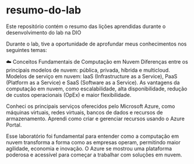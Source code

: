 # resumo-do-lab
Este repositório contém o resumo das lições aprendidas durante o desenvolvimento do lab na DIO

Durante o lab, tive a oportunidade de aprofundar meus conhecimentos nos seguintes temas:

☁️ Conceitos Fundamentais de Computação em Nuvem
Diferenças entre os principais modelos de nuvem: pública, privada, híbrida e multicloud.
Modelos de serviço em nuvem: IaaS (Infrastructure as a Service), PaaS (Platform as a Service) e SaaS (Software as a Service).
As vantagens da computação em nuvem, como escalabilidade, alta disponibilidade, redução de custos operacionais (OpEx) e maior flexibilidade.

Conheci os principais serviços oferecidos pelo Microsoft Azure, como máquinas virtuais, redes virtuais, bancos de dados e recursos de armazenamento.
Aprendi como criar e gerenciar recursos usando o Azure Portal.

Esse laboratório foi fundamental para entender como a computação em nuvem transforma a forma como as empresas operam, permitindo maior agilidade, economia e inovação. O Azure se mostrou uma plataforma poderosa e acessível para começar a trabalhar com soluções em nuvem.
